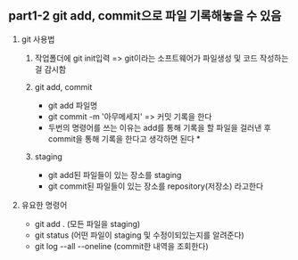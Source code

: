 ## part1-2 git add, commit으로 파일 기록해놓을 수 있음

1. git 사용법

   1. 작업폴더에 git init입력
      => git이라는 소프트웨어가 파일생성 및 코드 작성하는걸 감시함

   2. git add, commit

      - git add 파일명
      - git commit -m '아무메세지'
        => 커밋 기록을 한다

      * 두번의 명령어를 쓰는 이유는 add를 통해 기록을 할 파일을 걸러낸 후 commit을 통해 기록을 한다고 생각하면 된다 \*

   3. staging
      - git add된 파일들이 있는 장소를 staging
      - git commit된 파일들이 있는 장소를 repository(저장소) 라고한다

2. 유요한 명령어
   - git add . (모든 파일을 staging)
   - git status (어떤 파일이 staging 및 수정이되있는지를 알려준다)
   - git log --all --oneline (commit한 내역을 조회한다)
